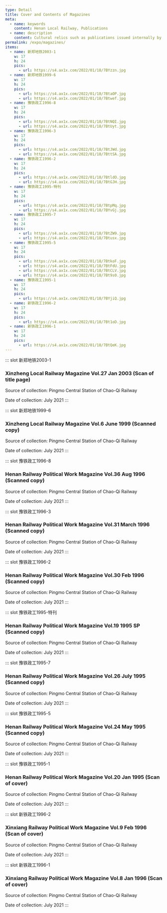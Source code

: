 ```yaml
---
type: Detail
title: Cover and Contents of Magazines
meta:
  - name: keywords
    content: Henan Local Railway, Publications
  - name: description
    content: Cultural relics such as publications issued internally by the Henan local railway
permalink: /expo/magazines/
items:
  - name: 新郑地铁2003-1
    w: 17
    h: 24
    pics: 
      - url: https://s4.ax1x.com/2022/01/18/7BYzzn.jpg
  - name: 新郑地铁1999-6
    w: 17
    h: 24
    pics:
      - url: https://s4.ax1x.com/2022/01/18/7BtaOP.jpg
      - url: https://s4.ax1x.com/2022/01/18/7Btwef.jpg
  - name: 豫铁政工1996-8
    w: 17
    h: 24
    pics:
      - url: https://s4.ax1x.com/2022/01/18/7BtNQI.jpg
      - url: https://s4.ax1x.com/2022/01/18/7BtUyt.jpg
  - name: 豫铁政工1996-3
    w: 17
    h: 24
    pics:
      - url: https://s4.ax1x.com/2022/01/18/7BtJWd.jpg
      - url: https://s4.ax1x.com/2022/01/18/7BttSA.jpg
  - name: 豫铁政工1996-2
    w: 17
    h: 24
    pics:
      - url: https://s4.ax1x.com/2022/01/18/7BtldO.jpg
      - url: https://s4.ax1x.com/2022/01/18/7BtGJH.jpg
  - name: 豫铁政工1995-特刊
    w: 17
    h: 24
    pics:
      - url: https://s4.ax1x.com/2022/01/18/7BtpMq.jpg
      - url: https://s4.ax1x.com/2022/01/18/7BYvGj.jpg
  - name: 豫铁政工1995-7
    w: 17
    h: 24
    pics:
      - url: https://s4.ax1x.com/2022/01/18/7BtZW9.jpg
      - url: https://s4.ax1x.com/2022/01/18/7Btusx.jpg
  - name: 豫铁政工1995-5
    w: 17
    h: 24
    pics:
      - url: https://s4.ax1x.com/2022/01/18/7BtkoF.jpg
      - url: https://s4.ax1x.com/2022/01/18/7BtFdU.jpg
      - url: https://s4.ax1x.com/2022/01/18/7BtCLV.jpg
      - url: https://s4.ax1x.com/2022/01/18/7Bt9s0.jpg
  - name: 豫铁政工1995-1
    w: 17
    h: 24
    pics:
      - url: https://s4.ax1x.com/2022/01/18/7BYjiQ.jpg
  - name: 新铁政工1996-2
    w: 17
    h: 24
    pics:
      - url: https://s4.ax1x.com/2022/01/18/7Bt1oD.jpg
  - name: 新铁政工1996-1
    w: 17
    h: 24
    pics:
      - url: https://s4.ax1x.com/2022/01/18/7BtQeK.jpg
---
```


::: slot 新郑地铁2003-1
### Xinzheng Local Railway Magazine Vol.27 Jan 2003 (Scan of title page)

Source of collection: Pingmo Central Station of Chao-Qi Railway

Date of collection: July 2021
:::

::: slot 新郑地铁1999-6
### Xinzheng Local Railway Magazine Vol.6 June 1999 (Scanned copy)

Source of collection: Pingmo Central Station of Chao-Qi Railway

Date of collection: July 2021
:::

::: slot 豫铁政工1996-8
### Henan Railway Political Work Magazine Vol.36 Aug 1996 (Scanned copy)

Source of collection: Pingmo Central Station of Chao-Qi Railway

Date of collection: July 2021
:::

::: slot 豫铁政工1996-3
### Henan Railway Political Work Magazine Vol.31 March 1996 (Scanned copy)

Source of collection: Pingmo Central Station of Chao-Qi Railway

Date of collection: July 2021
:::

::: slot 豫铁政工1996-2
### Henan Railway Political Work Magazine Vol.30 Feb 1996 (Scanned copy)

Source of collection: Pingmo Central Station of Chao-Qi Railway

Date of collection: July 2021
:::

::: slot 豫铁政工1995-特刊
### Henan Railway Political Work Magazine Vol.19 1995 SP (Scanned copy)

Source of collection: Pingmo Central Station of Chao-Qi Railway

Date of collection: July 2021
:::

::: slot 豫铁政工1995-7
### Henan Railway Political Work Magazine Vol.26 July 1995 (Scanned copy)

Source of collection: Pingmo Central Station of Chao-Qi Railway

Date of collection: July 2021
:::

::: slot 豫铁政工1995-5
### Henan Railway Political Work Magazine Vol.24 May 1995 (Scanned copy)

Source of collection: Pingmo Central Station of Chao-Qi Railway

Date of collection: July 2021
:::

::: slot 豫铁政工1995-1
### Henan Railway Political Work Magazine Vol.20 Jan 1995 (Scan of cover)

Source of collection: Pingmo Central Station of Chao-Qi Railway

Date of collection: July 2021
:::

::: slot 新铁政工1996-2
### Xinxiang Railway Political Work Magazine Vol.9 Feb 1996 (Scan of cover)

Source of collection: Pingmo Central Station of Chao-Qi Railway

Date of collection: July 2021
:::

::: slot 新铁政工1996-1
### Xinxiang Railway Political Work Magazine Vol.8 Jan 1996 (Scan of cover)

Source of collection: Pingmo Central Station of Chao-Qi Railway

Date of collection: July 2021
:::